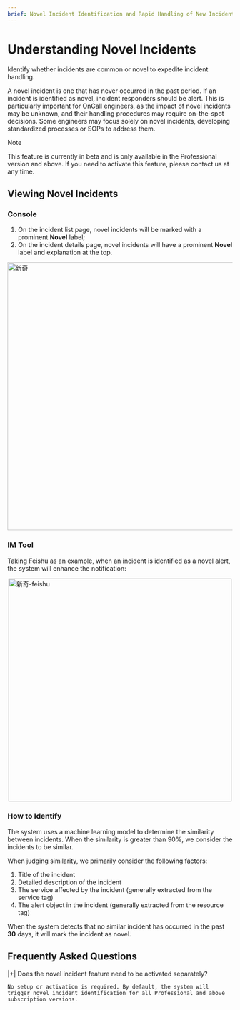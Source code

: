 ```yaml
---
brief: Novel Incident Identification and Rapid Handling of New Incidents
---
```


# Understanding Novel Incidents

Identify whether incidents are common or novel to expedite incident handling.

A novel incident is one that has never occurred in the past period. If an incident is identified as novel, incident responders should be alert. This is particularly important for OnCall engineers, as the impact of novel incidents may be unknown, and their handling procedures may require on-the-spot decisions. Some engineers may focus solely on novel incidents, developing standardized processes or SOPs to address them.

> [!NOTE]
> This feature is currently in beta and is only available in the Professional version and above. If you need to activate this feature, please contact us at any time.

## Viewing Novel Incidents

### Console

1. On the incident list page, novel incidents will be marked with a prominent **Novel** label;
2. On the incident details page, novel incidents will have a prominent **Novel** label and explanation at the top.

<img src="https://fcdoc.github.io/img/zh/flashduty/alter/understand_novel_faults/1.avif" alt="新奇" style="display: block; margin: 0 auto;" width="600">

### IM Tool

Taking Feishu as an example, when an incident is identified as a novel alert, the system will enhance the notification:

<img src="https://fcdoc.github.io/img/zh/flashduty/alter/understand_novel_faults/2.avif" alt="新奇-feishu" style="display: block; margin: 0 auto;" width="500">

### How to Identify

The system uses a machine learning model to determine the similarity between incidents. When the similarity is greater than 90%, we consider the incidents to be similar.

When judging similarity, we primarily consider the following factors:

1. Title of the incident
2. Detailed description of the incident
3. The service affected by the incident (generally extracted from the service tag)
4. The alert object in the incident (generally extracted from the resource tag)

When the system detects that no similar incident has occurred in the past **30** days, it will mark the incident as novel.

## Frequently Asked Questions

|+| Does the novel incident feature need to be activated separately?

    No setup or activation is required. By default, the system will trigger novel incident identification for all Professional and above subscription versions.